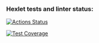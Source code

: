 ### Hexlet tests and linter status:
[![Actions Status](https://github.com/Nikita-Gaifulin/typescript-project-81/actions/workflows/hexlet-check.yml/badge.svg)](https://github.com/Nikita-Gaifulin/typescript-project-81/actions)

[![Test Coverage](https://api.codeclimate.com/v1/badges/3eeaa1f1372170800f34/test_coverage)](https://codeclimate.com/github/Nikita-Gaifulin/typescript-project-81/test_coverage)